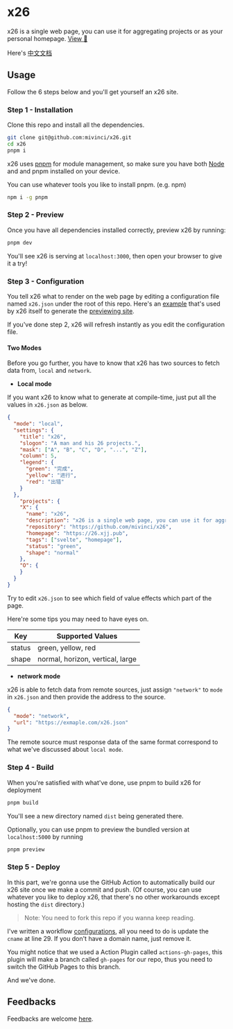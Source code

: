 # x26

x26 is a single web page, you can use it for aggregating projects or as your personal homepage. [View 👀](https://26.xjj.pub)

Here's [中文文档](./docs/README-ZH.md)

## Usage

Follow the 6 steps below and you'll get yourself an x26 site.

### Step 1 -  Installation

Clone this repo and install all the dependencies.

```bash
git clone git@github.com:mivinci/x26.git
cd x26
pnpm i
```

x26 uses [pnpm](https://pnpm.io) for module management, so make sure you have both [Node](https://nodejs.org) and and pnpm installed on your device.

You can use whatever tools you like to install pnpm. (e.g. npm)

```bash
npm i -g pnpm
```

### Step 2 - Preview

Once you have all dependencies installed correctly, preview x26 by running:

```bash
pnpm dev
```

You'll see x26 is serving at `localhost:3000`, then open your browser to give it a try!

### Step 3 - Configuration

You tell x26 what to render on the web page by editing a configuration file named `x26.json` under the root of this repo. Here's an [example](https://www.fastmock.site/mock/3fd821284f288a4b2d1659ced3207b47/x26/mock) that's used by x26 itself to generate the [previewing site](https://26.xjj.pub).

If you've done step 2, x26 will refresh instantly as you edit the configuration file.

#### **Two Modes**

Before you go further, you have to know that x26 has two sources to fetch data from, `local` and `network`.

- **Local mode**

If you want x26 to know what to generate at compile-time, just put all the values in `x26.json` as below.

```json
{
  "mode": "local",
  "settings": {
    "title": "x26",
    "slogon": "A man and his 26 projects.",
    "mask": ["A", "B", "C", "D", "...", "Z"],
    "column": 5,
    "legend": {
      "green": "完成",
      "yellow": "进行",
      "red": "出错"
    }
  },
	"projects": {
    "X": {
      "name": "x26",
      "description": "x26 is a single web page, you can use it for aggregating projects or as your personal homepage.",
      "repository": "https://github.com/mivinci/x26",
      "homepage": "https://26.xjj.pub",
      "tags": ["svelte", "homepage"],
      "status": "green",
      "shape": "normal"
    },
    "O": {
    }
  }
}
```

Try to edit `x26.json` to see which field of value effects which part of the page.

Here're some tips you may need to have eyes on.

| Key    | Supported Values                 |
| ------ | -------------------------------- |
| status | green, yellow, red               |
| shape  | normal, horizon, vertical, large |

- **network mode**

x26 is able to fetch data from remote sources, just assign `"network"` to `mode` in `x26.json` and then provide the address to the source.

```json
{
  "mode": "network",
  "url": "https://exmaple.com/x26.json"
}
```

The remote source must response data of the same format correspond to what we've discussed about `local mode`.

### Step 4 - Build

When you're satisfied with what've done, use pnpm to build x26 for deployment

```bash
pnpm build
```

You'll see a new directory named `dist` being generated there.

Optionally, you can use pnpm to preview the bundled version at  `localhost:5000`  by running

```bash
pnpm preview
```

### Step 5 - Deploy

In this part, we're gonna use the GitHub Action to automatically build our x26 site once we make a commit and push. (Of course, you can use whatever you like to deploy x26, that there's no other workarounds except hosting the `dist` directory.)

> Note: You need to fork this repo if you wanna keep reading.

I've written a workflow [configurations](./.github.workflows/deploy.yml), all you need to do is update the `cname` at line 29. If you don't have a domain name, just remove it.

You might notice that we used a Action Plugin called `actions-gh-pages`, this plugin will make a branch called `gh-pages` for our repo, thus you need to switch the GitHub Pages to this branch. 

And we've done.



## Feedbacks

Feedbacks are welcome [here](https://github.com/Mivinci/x26/issues).


